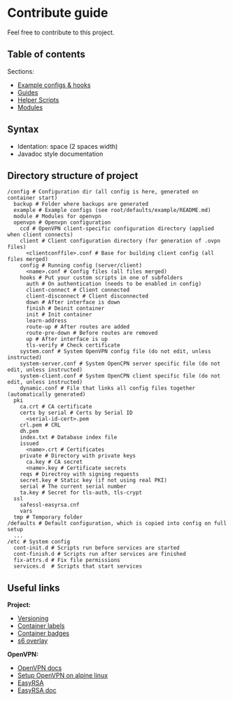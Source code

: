 # Contribute guide

Feel free to contribute to this project.  

## Table of contents

Sections:

- [Example configs & hooks](root/defaults/example/README.md)
- [Guides](docs/README.md)
- [Helper Scripts](root/app/README.md)  
- [Modules](root/defaults/module/README.md)

## Syntax

- Identation: space (2 spaces width)
- Javadoc style documentation

## Directory structure of project

```
/config # Configuration dir (all config is here, generated on container start)
  backup # Folder where backups are generated
  example # Example configs (see root/defaults/example/README.md)
  module # Modules for openvpn
  openvpn # Openvpn configuration
    ccd # OpenVPN client-specific configuration directory (applied when client connects)
    client # Client configuration directory (for generation of .ovpn files)
      <clientconffile>.conf # Base for building client config (all files merged)
    config # Running config (server/client)
      <name>.conf # Config files (all files merged)
    hooks # Put your custom scripts in one of subfolders
      auth # On authentication (needs to be enabled in config)
      client-connect # Client connected
      client-disconnect # Client disconnected
      down # After interface is down
      finish # Deinit container
      init # Init container
      learn-address
      route-up # After routes are added
      route-pre-down # Before routes are removed
      up # After interface is up  
      tls-verify # Check certificate
    system.conf # System OpenVPN config file (do not edit, unless instructed)
    system-server.conf # System OpenCPN server specific file (do not edit, unless instructed)
    system-client.conf # System OpenCPN client specific file (do not edit, unless instructed)
    dynamic.conf # File that links all config files together (automatically generated)
  pki
    ca.crt # CA certificate
    certs by serial # Certs by Serial ID
      <serial-id-cert>.pem
    crl.pem # CRL
    dh.pem
    index.txt # Database index file
    issued
      <name>.crt # Certificates
    private # Directory with private keys
      ca.key # CA secret
      <name>.key # Certificate secrets
    reqs # Directroy with signing requests
    secret.key # Static key (if not using real PKI)
    serial # The current serial number
    ta.key # Secret for tls-auth, tls-crypt
  ssl
    safessl-easyrsa.cnf
    vars
  tmp # Temporary folder
/defaults # Default configuration, which is copied into config on full setup
  ...
/etc # System config
  cont-init.d # Scripts run before services are started
  cont-finish.d # Scripts run after services are finished
  fix-attrs.d # Fix file permissions
  services.d  # Scripts that start services
```

## Useful links

**Project:**  

- [Versioning](https://semver.org/)  
- [Container labels](https://github.com/opencontainers/image-spec/blob/master/annotations.md)  
- [Container badges](https://microbadger.com/about)  
- [s6 overlay](https://github.com/just-containers/s6-overlay)  

**OpenVPN:**  

- [OpenVPN docs](https://community.openvpn.net/openvpn/wiki/GettingStartedwithOVPN)  
- [Setup OpenVPN on alpine linux](https://wiki.alpinelinux.org/wiki/Setting_up_a_OpenVPN_server#Alternative_Certificate_Method)  
- [EasyRSA](https://community.openvpn.net/openvpn/wiki/GettingStartedwithOVPN)
- [EasyRSA doc](https://github.com/OpenVPN/easy-rsa/tree/master/doc)
